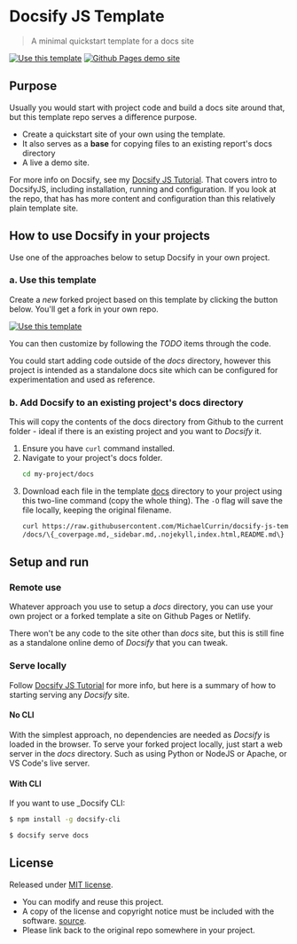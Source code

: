 # Docsify JS Template
> A minimal quickstart template for a docs site

[![Use this template](https://img.shields.io/badge/Use_this_template-green.svg?style=for-the-badge)](https://github.com/MichaelCurrin/docsify-js-template/generate)
[![Github Pages demo site](https://img.shields.io/badge/Github_Pages-Demo_site-blue.svg?style=for-the-badge)](https://michaelcurrin.github.io/docsify-js-template/#/)

<script src="https://gist.github.com/MichaelCurrin/4c8060dcc9d8841f842eeebc7a1436d8.js"></script>

## Purpose

<!-- If you are forking this template, this section can be deleted -->

Usually you would start with project code and build a docs site around that, but this template repo serves a difference purpose.

- Create a quickstart site of your own using the template.
- It also serves as a **base** for copying files to an existing report's docs directory
- A live a demo site.

For more info on Docsify, see my [Docsify JS Tutorial]. That covers intro to DocsifyJS, including installation, running and configuration. If you look at the repo, that has has more content and configuration than this relatively plain template site.

[Docsify JS Tutorial]: https://michaelcurrin.github.io/docsify-js-tutorial/#/


## How to use Docsify in your projects 

<!-- If you are forking this template, this section can be deleted -->

Use one of the approaches below to setup Docsify in your own project.

### a. Use this template

Create a _new_ forked project based on this template  by clicking the button below. You'll get a fork in your own repo.

[![Use this template](https://img.shields.io/badge/Use_this_template-green.svg)](https://github.com/MichaelCurrin/docsify-js-template/generate)

You can then customize by following the _TODO_ items through the code.

You could start adding code outside of the _docs_ directory, however this project is intended as a standalone docs site which can be configured for experimentation and used as reference.

### b. Add Docsify to an existing project's docs directory

This will copy the contents of the docs directory from Github to the current folder - ideal if there is an existing project and you want to _Docsify_ it.

1. Ensure you have `curl` command installed.
2. Navigate to your project's docs folder.
    ```sh
    cd my-project/docs
    ```
3. Download each file in the template [docs](/docs) directory to your project using this two-line command (copy the whole thing). The `-O` flag will save the file locally, keeping the original filename.
    ```sh
    curl https://raw.githubusercontent.com/MichaelCurrin/docsify-js-template/master\
    /docs/\{_coverpage.md,_sidebar.md,.nojekyll,index.html,README.md\} -O
    ```


## Setup and run

### Remote use

Whatever approach you use to setup a _docs_ directory, you can use your own project or a forked template a site on Github Pages or Netlify.

There won't be any code to the site other than _docs_ site, but this is still fine as a standalone online demo of _Docsify_ that you can tweak.


### Serve locally

Follow [Docsify JS Tutorial](https://michaelcurrin.github.io/docsify-js-tutorial/#/?id=serve-a-docsify-site-locally) for more info, but here is a summary of how to starting serving any _Docsify_ site.

#### No CLI

With the simplest approach, no dependencies are needed as _Docsify_ is loaded in the browser. To serve your forked project locally, just start a web server in the _docs_ directory. Such as using Python or NodeJS or Apache, or VS Code's live server.

#### With CLI

If you want to use _Docsify CLI:

```sh
$ npm install -g docsify-cli
```

```sh
$ docsify serve docs
```


## License

Released under [MIT license](/LICENSE).

- You can modify and reuse this project.
- A copy of the license and copyright notice must be included with the software. [source](https://choosealicense.com/licenses/#mit).
- Please link back to the original repo somewhere in your project.
